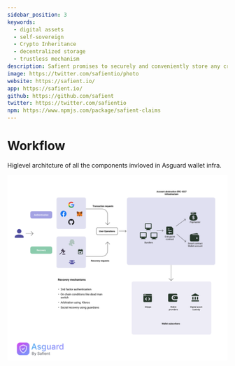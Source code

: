 ```yaml
---
sidebar_position: 3
keywords:
  - digital assets
  - self-sovereign
  - Crypto Inheritance
  - decentralized storage
  - trustless mechanism
description: Safient promises to securely and conveniently store any critical information that is needed to access and recover the assets in case of any tragic events. Safient also provides a trustless yet safe way to transfer and inherit the assets by close ones whenever such an unfortunate scenario occurs
image: https://twitter.com/safientio/photo
website: https://safient.io/
app: https://safient.io/
github: https://github.com/safient
twitter: https://twitter.com/safientio
npm: https://www.npmjs.com/package/safient-claims
---
```


# Workflow

Higlevel architcture of all the components invloved in Asguard wallet infra.

![](/img/architecture.png)

